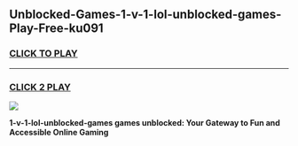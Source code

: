 
## Unblocked-Games-1-v-1-lol-unblocked-games-Play-Free-ku091
<h3>
<a href="https://premium76.site?title=1-v-1-lol-unblocked-games&ref=10A">CLICK TO PLAY</a></h3>
<hr>

<h3>
<a href="https://premium76.site?title=1-v-1-lol-unblocked-games&ref=10A">CLICK 2 PLAY</a>
  
</h3>

<a href="https://premium76.site?title=1-v-1-lol-unblocked-games&ref=10A"><img src="https://clearcache.store/games.png"></a>


**1-v-1-lol-unblocked-games games unblocked: Your Gateway to Fun and Accessible Online Gaming**
